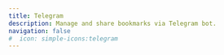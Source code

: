 ```yaml
---
title: Telegram
description: Manage and share bookmarks via Telegram bot.
navigation: false
#  icon: simple-icons:telegram
---
```

